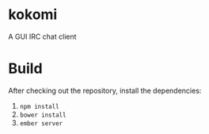 # kokomi
A GUI IRC chat client

# Build

After checking out the repository, install the dependencies:

1. `npm install`
1. `bower install`
1. `ember server`
